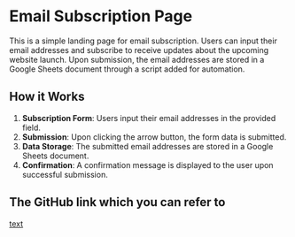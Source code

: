 # Email Subscription Page

This is a simple landing page for email subscription. Users can input their email addresses and subscribe to receive updates about the upcoming website launch. Upon submission, the email addresses are stored in a Google Sheets document through a script added for automation.

## How it Works

1. **Subscription Form**: Users input their email addresses in the provided field.
2. **Submission**: Upon clicking the arrow button, the form data is submitted.
3. **Data Storage**: The submitted email addresses are stored in a Google Sheets document.
4. **Confirmation**: A confirmation message is displayed to the user upon successful submission.


## The GitHub link which you can refer to 

[text](https://github.com/jamiewilson/form-to-google-sheets)

